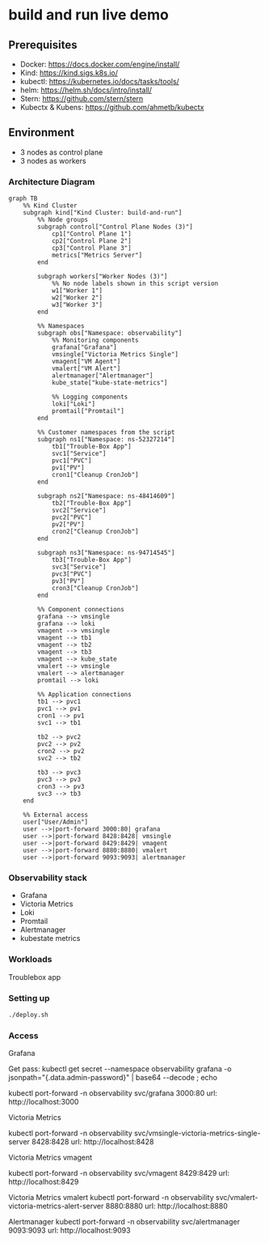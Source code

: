 # build and run live demo

## Prerequisites

- Docker: https://docs.docker.com/engine/install/
- Kind: https://kind.sigs.k8s.io/
- kubectl: https://kubernetes.io/docs/tasks/tools/
- helm: https://helm.sh/docs/intro/install/
- Stern: https://github.com/stern/stern
- Kubectx & Kubens: https://github.com/ahmetb/kubectx

## Environment

- 3 nodes as control plane
- 3 nodes as workers

### Architecture Diagram

```mermaid
graph TB
    %% Kind Cluster
    subgraph kind["Kind Cluster: build-and-run"]
        %% Node groups
        subgraph control["Control Plane Nodes (3)"]
            cp1["Control Plane 1"]
            cp2["Control Plane 2"]
            cp3["Control Plane 3"]
            metrics["Metrics Server"]
        end
        
        subgraph workers["Worker Nodes (3)"]
            %% No node labels shown in this script version
            w1["Worker 1"]
            w2["Worker 2"]
            w3["Worker 3"]
        end

        %% Namespaces
        subgraph obs["Namespace: observability"]
            %% Monitoring components
            grafana["Grafana"]
            vmsingle["Victoria Metrics Single"]
            vmagent["VM Agent"]
            vmalert["VM Alert"]
            alertmanager["Alertmanager"]
            kube_state["kube-state-metrics"]
            
            %% Logging components
            loki["Loki"]
            promtail["Promtail"]
        end

        %% Customer namespaces from the script
        subgraph ns1["Namespace: ns-52327214"]
            tb1["Trouble-Box App"]
            svc1["Service"]
            pvc1["PVC"]
            pv1["PV"]
            cron1["Cleanup CronJob"]
        end

        subgraph ns2["Namespace: ns-48414609"]
            tb2["Trouble-Box App"]
            svc2["Service"]
            pvc2["PVC"]
            pv2["PV"]
            cron2["Cleanup CronJob"]
        end

        subgraph ns3["Namespace: ns-94714545"]
            tb3["Trouble-Box App"]
            svc3["Service"]
            pvc3["PVC"]
            pv3["PV"]
            cron3["Cleanup CronJob"]
        end

        %% Component connections
        grafana --> vmsingle
        grafana --> loki
        vmagent --> vmsingle
        vmagent --> tb1
        vmagent --> tb2
        vmagent --> tb3
        vmagent --> kube_state
        vmalert --> vmsingle
        vmalert --> alertmanager
        promtail --> loki
        
        %% Application connections
        tb1 --> pvc1
        pvc1 --> pv1
        cron1 --> pv1
        svc1 --> tb1
        
        tb2 --> pvc2
        pvc2 --> pv2
        cron2 --> pv2
        svc2 --> tb2
        
        tb3 --> pvc3
        pvc3 --> pv3
        cron3 --> pv3
        svc3 --> tb3
    end
    
    %% External access
    user["User/Admin"]
    user -->|port-forward 3000:80| grafana
    user -->|port-forward 8428:8428| vmsingle
    user -->|port-forward 8429:8429| vmagent
    user -->|port-forward 8880:8880| vmalert
    user -->|port-forward 9093:9093| alertmanager
```

### Observability stack

- Grafana
- Victoria Metrics
- Loki
- Promtail
- Alertmanager
- kubestate metrics

### Workloads

Troublebox app

### Setting up

```bash
./deploy.sh
```

### Access

Grafana

Get pass:
kubectl get secret --namespace observability grafana -o jsonpath="{.data.admin-password}" | base64 --decode ; echo

kubectl port-forward -n observability svc/grafana 3000:80
url: http://localhost:3000

Victoria Metrics

kubectl port-forward -n observability svc/vmsingle-victoria-metrics-single-server 8428:8428
url: http://localhost:8428

Victoria Metrics vmagent

kubectl port-forward -n observability svc/vmagent 8429:8429
url: http://localhost:8429

Victoria Metrics vmalert
kubectl port-forward -n observability svc/vmalert-victoria-metrics-alert-server 8880:8880
url: http://localhost:8880

Alertmanager
kubectl port-forward -n observability svc/alertmanager 9093:9093
url: http://localhost:9093


